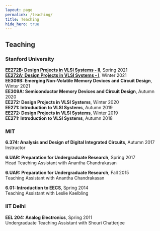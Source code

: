 ```yaml
---
layout: page
permalink: /teaching/
title: Teaching
hide_hero: true
---
```


## Teaching

### Stanford University
**[EE272B: Design Projects in VLSI Systems - II](/ee272b-spring2021/)**, Spring 2021  
**[EE272A: Design Projects in VLSI Systems - I](/ee272a-winter2021/)**, Winter 2021  
**EE309B: Emerging Non-Volatile Memory Devices and Circuit Design**, Winter 2021  
**EE309A: Semiconductor Memory Devices and Circuit Design**, Autumn 2020  
**EE272: Design Projects in VLSI Systems**, Winter 2020  
**EE271: Introduction to VLSI Systems**, Autumn 2019  
**EE272: Design Projects in VLSI Systems**, Winter 2019  
**EE271: Introduction to VLSI Systems**, Autumn 2018  

### MIT
**6.374: Analysis and Design of Digital Integrated Circuits**, Autumn 2017  
Instructor

**6.UAR: Preparation for Undergraduate Research**, Spring 2017  
Head Teaching Assistant with Anantha Chandrakasan

**6.UAR: Preparation for Undergraduate Research**, Fall 2015  
Teaching Assistant with Anantha Chandrakasan

**6.01: Introduction to EECS**, Spring 2014  
Teaching Assistant with Leslie Kaelbling

### IIT Delhi
**EEL 204: Analog Electronics**, Spring 2011  
Undergraduate Teaching Assistant with Shouri Chatterjee
